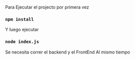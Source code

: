 Para Ejecutar el projecto por primera vez

 ### `npm install`

 Y luego ejecutar

 ### `node index.js`

 Se necesita correr el backend y el FrontEnd Al mismo tiempo
